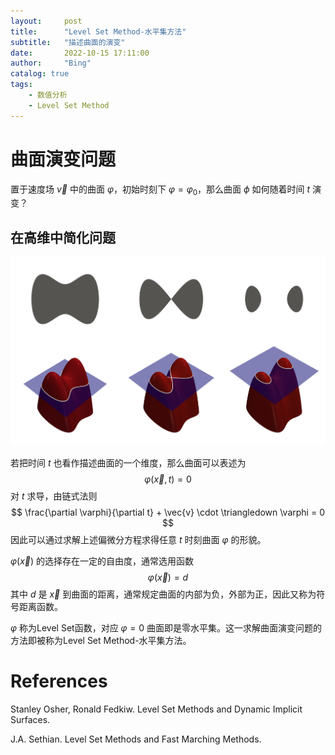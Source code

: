 ```yaml
---
layout:     post
title:      "Level Set Method-水平集方法"
subtitle:   "描述曲面的演变"
date:       2022-10-15 17:11:00
author:     "Bing"
catalog: true
tags:
    - 数值分析
    - Level Set Method
---
```


# 曲面演变问题
置于速度场 $\vec{v}$ 中的曲面 $\varphi$，初始时刻下 $\varphi = \varphi_0$，那么曲面 $\phi$ 如何随着时间 $t$ 演变？

## 在高维中简化问题
![](/img/post/1920px-Level_set_method.png)

若把时间 $t$ 也看作描述曲面的一个维度，那么曲面可以表述为
$$
    \varphi(\vec{x},t) = 0
$$
对 $t$ 求导，由链式法则
$$
    \frac{\partial \varphi}{\partial t} + \vec{v} \cdot \triangledown \varphi = 0
$$
因此可以通过求解上述偏微分方程求得任意 $t$ 时刻曲面 $\varphi$ 的形貌。

$\varphi(\vec{x})$ 的选择存在一定的自由度，通常选用函数
$$
    \varphi(\vec{x}) = d
$$
其中 $d$ 是 $\vec{x}$ 到曲面的距离，通常规定曲面的内部为负，外部为正，因此又称为符号距离函数。

$\varphi$ 称为Level Set函数，对应 $\varphi = 0$ 曲面即是零水平集。这一求解曲面演变问题的方法即被称为Level Set Method-水平集方法。

# References
Stanley Osher, Ronald Fedkiw. Level Set Methods and Dynamic Implicit Surfaces.

J.A. Sethian. Level Set Methods and Fast Marching Methods.